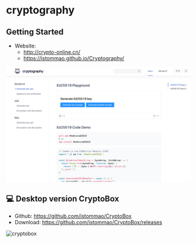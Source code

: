 # cryptography

## Getting Started

- Website:
  - http://crypto-online.cn/
  - https://istommao.github.io/Cryptography/


![screenshot2.png](screenshot2.png)



## 💻 Desktop version CryptoBox

- Github: https://github.com/istommao/CryptoBox
- Download: https://github.com/istommao/CryptoBox/releases

![cryptobox](https://github.com/istommao/CryptoBox/raw/main/screenshot.png)
